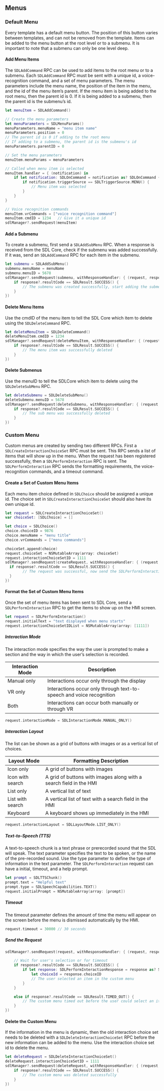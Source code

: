 ## Menus
### Default Menu
Every template has a default menu button. The position of this button varies between templates, and can not be removed from the template. Items can be added to the menu button at the root level or to a submenu. It is important to note that a submenu can only be one level deep.

#### Add Menu Items
The `SDLAddCommand` RPC can be used to add items to the root menu or to a submenu. Each `SDLAddCommand` RPC must be sent with a unique id, a voice-recognition command, and a set of menu parameters. The menu parameters include the menu name, the position of the item in the menu, and the id of the menu item’s parent. If the menu item is being added to the root menu, then the parent id is 0. If it is being added to a submenu, then the parent id is the submenu’s id.

```swift
let menuItem = SDLAddCommand()

// Create the menu parameters
let menuParameters = SDLMenuParams()
menuParameters.menuName = "menu item name"
menuParameters.position = 0
// The parent id is 0 if adding to the root menu
// If adding to a submenu, the parent id is the submenu's id
menuParameters.parentID = 0

// Set the menu parameters
menuItem.menuParams = menuParameters

// Called when menu item is selected
menuItem.handler = { (notification) in
    if let notification: SDLOnCommand = notification as? SDLOnCommand {
        if notification.triggerSource == SDLTriggerSource.MENU() {
            // Menu item was selected
        }
    }
}

// Voice recognition commands
menuItem.vrCommands = ["voice recognition command"]
menuItem.cmdID = 1234   // Give it a unique id
sdlManager?.sendRequest(menuItem)
```

#### Add a Submenu
To create a submenu, first send a `SDLAddSubMenu` RPC. When a response is received from the SDL Core, check if the submenu was added successfully. If it was, send an `SDLAddCommand` RPC for each item in the submenu.
```swift
let submenu = SDLAddSubMenu()
submenu.menuName = menuName
submenu.menuID = 5678
sdlManager?.sendRequest(submenu, withResponseHandler: { (request, response, error) in
    if response?.resultCode == SDLResult.SUCCESS() {
        // The submenu was created successfully, start adding the submenu items
    }
})
```

#### Delete Menu Items
Use the cmdID of the menu item to tell the SDL Core which item to delete using the `SDLDeleteCommand` RPC.
```swift
let deleteMenuItem = SDLDeleteCommand()
deleteMenuItem.cmdID = 1234
sdlManager?.sendRequest(deleteMenuItem, withResponseHandler: { (request, response, error) in
    if response?.resultCode == SDLResult.SUCCESS() {
        // The menu item was successfully deleted
    }
})
```

#### Delete Submenus
Use the menuID to tell the SDLCore which item to delete using the `SDLDeleteSubMenu` RPC.
```swift
let deleteSubmenu = SDLDeleteSubMenu()
deleteSubmenu.menuID = 5678
sdlManager?.sendRequest(deleteSubmenu, withResponseHandler: { (request, response, error) in
    if response?.resultCode == SDLResult.SUCCESS() {
        // The sub menu was successfully deleted
    }
})
```

### Custom Menu
Custom menus are created by sending two different RPCs. First a `SDLCreateInteractionChoiceSet` RPC must be sent. This RPC sends a list of items that will show up in the menu. When the request has been registered successfully, then a `SDLPerformInteraction` RPC is sent. The `SDLPerformInteraction` RPC sends the formatting requirements, the voice-recognition commands, and a timeout command.

#### Create a Set of Custom Menu Items
Each menu item choice defined in `SDLChoice` should be assigned a unique id. The choice set in `SDLCreateInteractionChoiceSet` should also have its own unique id.
```swift
let request = SDLCreateInteractionChoiceSet()
var choiceSet: [SDLChoice] = []

let choice = SDLChoice()
choice.choiceID = 9876
choice.menuName = "menu title"
choice.vrCommands = ["menu commands"]

choiceSet.append(choice)
request.choiceSet = NSMutableArray(array: choiceSet)
request.interactionChoiceSetID = 1111
sdlManager?.sendRequest(createRequest, withResponseHandler: { (request, response, error) in
  if response?.resultCode == SDLResult.SUCCESS() {
  		// The request was successful, now send the SDLPerformInteraction RPC
  }
})
```

#### Format the Set of Custom Menu Items
Once the set of menu items has been sent to SDL Core, send a `SDLPerformInteraction` RPC to get the items to show up on the HMI screen.
```swift
let request = SDLPerformInteraction()
request.initialText = "text displayed when menu starts"
request.interactionChoiceSetIDList = NSMutableArray(array: [1111])
```

##### Interaction Mode
The interaction mode specifies the way the user is prompted to make a section and the way in which the user’s selection is recorded.

| Interaction Mode  | Description |
| ------------- | ------------- |
| Manual only | Interactions occur only through the display |
| VR only | Interactions occur only through text-to-speech and voice recognition |
| Both | Interactions can occur both manually or through VR |
```swift
request.interactionMode = SDLInteractionMode.MANUAL_ONLY()
```

##### Interaction Layout
The list can be shown as a grid of buttons with images  or as a vertical list of choices.

| Layout Mode  | Formatting Description |
| ------------- | ------------- |
| Icon only | A grid of buttons with images |
| Icon with search | A grid of buttons with images along with a search field in the HMI |
| List only | A vertical list  of text |
| List with search | A vertical list of text with a search field in the HMI |
| Keyboard | A keyboard shows up immediately in the HMI |
```swift
request.interactionLayout = SDLLayoutMode.LIST_ONLY()
```

##### Text-to-Speech (TTS)
A text-to-speech chunk is a text phrase or prerecorded sound that the SDL will speak. The text parameter specifies the text to be spoken, or the name of the pre-recorded sound. Use the type parameter to define the type of information in the text parameter. The `SDLPerformInteraction` request can have a initial, timeout, and a help prompt.
```swift
let prompt = SDLTTSChunk()
prompt.text = "Helpful text"
prompt.type = SDLSpeechCapabilities.TEXT()
request.initialPrompt = NSMutableArray(array: [prompt])
```

##### Timeout
The timeout parameter defines the amount of time the menu will appear on the screen before the menu is dismissed automatically by the HMI.
```swift
request.timeout = 30000 // 30 seconds
```

##### Send the Request
```swift
sdlManager?.sendRequest(request, withResponseHandler: { (request, response, error) in

    // Wait for user's selection or for timeout
    if response?.resultCode == SDLResult.SUCCESS() {
        if let response: SDLPerformInteractionResponse = response as? SDLPerformInteractionResponse {
            let choiceId = response.choiceID
            // The user selected an item in the custom menu
        }
    }

    else if response?.resultCode == SDLResult.TIMED_OUT() {
        // The custom menu timed out before the user could select an item
    }
})
```

#### Delete the Custom Menu
If the information in the menu is dynamic, then the old interaction choice set needs to be deleted with a `SDLDeleteInteractionChoiceSet` RPC before the new information can be added to the menu. Use the interaction choice set id to delete the menu.
```swift
let deleteRequest = SDLDeleteInteractionChoiceSet()
deleteRequest.interactionChoiceSetID = 1111
sdlManager?.sendRequest(deleteRequest, withResponseHandler: { (request, response, error) in
    if response?.resultCode == SDLResult.SUCCESS() {
     	// The custom menu was deleted successfully
    }
})
```
